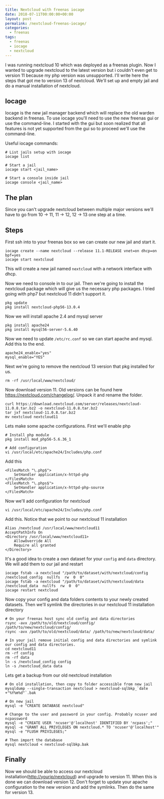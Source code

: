 ```yaml
---
title: Nextcloud with freenas iocage
date: 2018-07-11T00:00:00+00:00
layout: post
permalink: /nextcloud-freenas-iocage/
categories:
  - freenas
tags:
  - freenas
  - iocage
  - nextcloud
---
```


I was running nextcloud 10 which was deployed as a freenas plugin. Now I wanted to upgrade nextcloud to the latest version but i couldn't even get to version 11 because my php version was unsupported. I'll write here the steps that got me to version 13 of nextcloud. We'll set up and empty jail and do a manual installation of nextcloud.

## Iocage
Iocage is the new jail manager backend which will replace the old warden backend in freenas. To use iocage you'll need to use the new freenas gui or use the command-line. I started with the gui but soon realized that all features is not yet supported from the gui so to proceed we'll use the command-line.

Useful iocage commands:
```
# List jails setup with iocage
iocage list

# Start a jail
iocage start <jail_name>

# Start a console inside jail
iocage console <jail_name>
```


## The plan
Since you can't upgrade nextcloud between multiple major versions we'll have to go from 10 -> 11, 11 -> 12, 12 -> 13 one step at a time.

## Steps
First ssh into to your freenas box so we can create our new jail and start it.

```
iocage create --name nextcloud --release 11.1-RELEASE vnet=on dhcp=on bpf=yes
iocage start nextcloud
```

This will create a new jail named `nextcloud` with a network interface with dhcp.

Now we need to console in to our jail. Then we're going to install the nextcloud package which will give us the necessary php packages. I tried going with php7 but nextcloud 11 didn't support it.

```
pkg update
pkg install nextcloud-php56-13.0.4
```

Now we will install apache 2.4 and mysql server
```
pkg install apache24
pkg install mysql56-server-5.6.40
```

Now we need to update `/etc/rc.conf` so we can start apache and mysql. Add this to the end.

```
apache24_enable="yes"
mysql_enable="YES"
```

Next we're going to remove the nextcloud 13 version that pkg installed for us.

```
rm -rf /usr/local/www/nextcloud/
```

Now download version 11. Old versions can be found here https://nextcloud.com/changelog/. Unpack it and rename the folder.

```
curl https://download.nextcloud.com/server/releases/nextcloud-11.0.8.tar.bz2 -o nextcloud-11.0.8.tar.bz2
tar jxf nextcloud-11.0.8.tar.bz2
mv nextcloud nextcloud11
```

Lets make some apache configurations. First we'll enable php

```
# Install php module
pkg install mod_php56-5.6.36_1

# Add configuration
vi /usr/local/etc/apache24/Includes/php.conf
```

Add this
```
<FilesMatch "\.php$">
    SetHandler application/x-httpd-php
</FilesMatch>
<FilesMatch "\.phps$">
    SetHandler application/x-httpd-php-source
</FilesMatch>
```

Now we'll add configuration for nextcloud
```
vi /usr/local/etc/apache24/Includes/php.conf
```

Add this. Notice that we point to our nextcloud 11 installation

```
Alias /nextcloud /usr/local/www/nextcloud11
AcceptPathInfo On
<Directory /usr/local/www/nextcloud11>
    AllowOverride All
    Require all granted
</Directory>
```

It's a good idea to create a own dataset for your `config` and `data` directory. We will add them to our jail and restart

```
iocage fstab -a nextcloud "/path/to/dataset/with/nextcloud/config  /nextcloud_config  nullfs  rw  0  0"
iocage fstab -a nextcloud "/path/to/dataset/with/nextcloud/data  /nextcloud_data  nullfs  rw  0  0"
iocage restart nextcloud
```

Now copy your config and data folders contents to your newly created datasets. Then we'll symlink the directories in our nextcloud 11 installation directory

```
# On your freenas host sync old config and data directories
rsync -avx /path/to/old/nextcloud/config/ /path/to/new/nextcloud/config/
rsync -avx /path/to/old/nextcloud/data/ /path/to/new/nextcloud/data/

# In your jail remove initial config and data directories and symlink our config and data directories.
cd nextcloud11
rm -rf config
rm -rf data
ln -s /nextcloud_config config
ln -s /nextcloud_data data
```

Lets get a backup from our old nextcloud installation

```
# On old installation, then copy to folder accessible from new jail
mysqldump --single-transaction nextcloud > nextcloud-sqlbkp_`date +"%Y%m%d"`.bak

# On new jail
mysql -e "CREATE DATABASE nextcloud"

# Change to the user and password in your config. Probably ncuser and ncpassword
mysql -e "CREATE USER 'ncuser'@'localhost' IDENTIFIED BY 'ncpass';"
mysql -e "GRANT ALL PRIVILEGES ON nextcloud.* TO 'ncuser'@'localhost'"
mysql -e "FLUSH PRIVILEGES;"

# Then import the database
mysql nextcloud < nextcloud-sqlbkp.bak
```

## Finally
Now we should be able to access our nextcloud installation([http://yourip/nextcloud](http://yourip/nextcloud)) and upgrade to version 11. When this is done we can download version 12. Don't forget to update your apache configuration to the new version and add the symlinks. Then do the same for version 13.